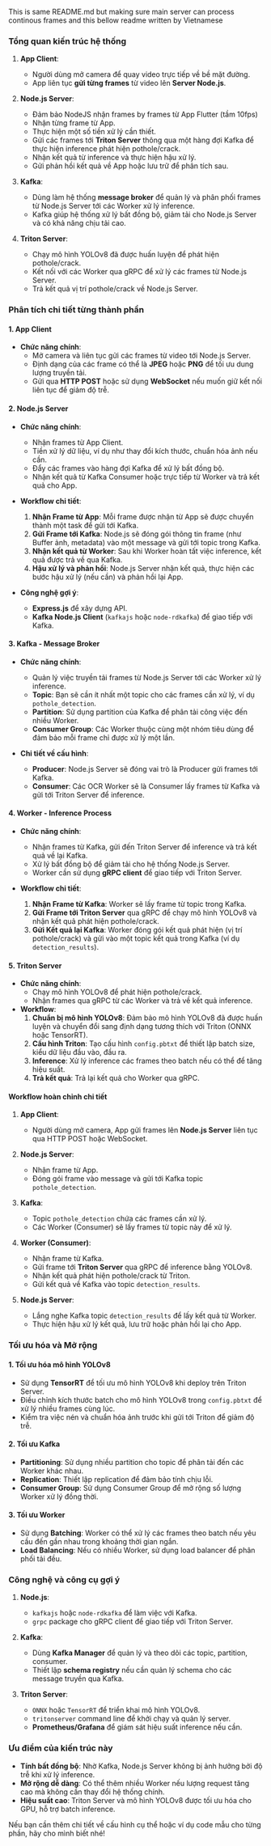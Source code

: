 This is same README.md but making sure main server can process continous frames and this bellow readme written by Vietnamese

### **Tổng quan kiến trúc hệ thống**

1. **App Client**:
   - Người dùng mở camera để quay video trực tiếp về bề mặt đường.
   - App liên tục **gửi từng frames** từ video lên **Server Node.js**.
2. **Node.js Server**:

   - Đảm bảo NodeJS nhận frames by frames từ App Flutter (tầm 10fps)
   - Nhận từng frame từ App.
   - Thực hiện một số tiền xử lý cần thiết.
   - Gửi các frames tới **Triton Server** thông qua một hàng đợi Kafka để thực hiện inference phát hiện pothole/crack.
   - Nhận kết quả từ inference và thực hiện hậu xử lý.
   - Gửi phản hồi kết quả về App hoặc lưu trữ để phân tích sau.

3. **Kafka**:

   - Dùng làm hệ thống **message broker** để quản lý và phân phối frames từ Node.js Server tới các Worker xử lý inference.
   - Kafka giúp hệ thống xử lý bất đồng bộ, giảm tải cho Node.js Server và có khả năng chịu tải cao.

4. **Triton Server**:
   - Chạy mô hình YOLOv8 đã được huấn luyện để phát hiện pothole/crack.
   - Kết nối với các Worker qua gRPC để xử lý các frames từ Node.js Server.
   - Trả kết quả vị trí pothole/crack về Node.js Server.

### **Phân tích chi tiết từng thành phần**

#### **1. App Client**

- **Chức năng chính**:
  - Mở camera và liên tục gửi các frames từ video tới Node.js Server.
  - Định dạng của các frame có thể là **JPEG** hoặc **PNG** để tối ưu dung lượng truyền tải.
  - Gửi qua **HTTP POST** hoặc sử dụng **WebSocket** nếu muốn giữ kết nối liên tục để giảm độ trễ.

#### **2. Node.js Server**

- **Chức năng chính**:

  - Nhận frames từ App Client.
  - Tiền xử lý dữ liệu, ví dụ như thay đổi kích thước, chuẩn hóa ảnh nếu cần.
  - Đẩy các frames vào hàng đợi Kafka để xử lý bất đồng bộ.
  - Nhận kết quả từ Kafka Consumer hoặc trực tiếp từ Worker và trả kết quả cho App.

- **Workflow chi tiết**:

  1. **Nhận Frame từ App**: Mỗi frame được nhận từ App sẽ được chuyển thành một task để gửi tới Kafka.
  2. **Gửi Frame tới Kafka**: Node.js sẽ đóng gói thông tin frame (như Buffer ảnh, metadata) vào một message và gửi tới topic trong Kafka.
  3. **Nhận kết quả từ Worker**: Sau khi Worker hoàn tất việc inference, kết quả được trả về qua Kafka.
  4. **Hậu xử lý và phản hồi**: Node.js Server nhận kết quả, thực hiện các bước hậu xử lý (nếu cần) và phản hồi lại App.

- **Công nghệ gợi ý**:
  - **Express.js** để xây dựng API.
  - **Kafka Node.js Client** (`kafkajs` hoặc `node-rdkafka`) để giao tiếp với Kafka.

#### **3. Kafka - Message Broker**

- **Chức năng chính**:

  - Quản lý việc truyền tải frames từ Node.js Server tới các Worker xử lý inference.
  - **Topic**: Bạn sẽ cần ít nhất một topic cho các frames cần xử lý, ví dụ `pothole_detection`.
  - **Partition**: Sử dụng partition của Kafka để phân tải công việc đến nhiều Worker.
  - **Consumer Group**: Các Worker thuộc cùng một nhóm tiêu dùng để đảm bảo mỗi frame chỉ được xử lý một lần.

- **Chi tiết về cấu hình**:
  - **Producer**: Node.js Server sẽ đóng vai trò là Producer gửi frames tới Kafka.
  - **Consumer**: Các OCR Worker sẽ là Consumer lấy frames từ Kafka và gửi tới Triton Server để inference.

#### **4. Worker - Inference Process**

- **Chức năng chính**:

  - Nhận frames từ Kafka, gửi đến Triton Server để inference và trả kết quả về lại Kafka.
  - Xử lý bất đồng bộ để giảm tải cho hệ thống Node.js Server.
  - Worker cần sử dụng **gRPC client** để giao tiếp với Triton Server.

- **Workflow chi tiết**:
  1. **Nhận Frame từ Kafka**: Worker sẽ lấy frame từ topic trong Kafka.
  2. **Gửi Frame tới Triton Server** qua gRPC để chạy mô hình YOLOv8 và nhận kết quả phát hiện pothole/crack.
  3. **Gửi Kết quả lại Kafka**: Worker đóng gói kết quả phát hiện (vị trí pothole/crack) và gửi vào một topic kết quả trong Kafka (ví dụ `detection_results`).

#### **5. Triton Server**

- **Chức năng chính**:
  - Chạy mô hình YOLOv8 để phát hiện pothole/crack.
  - Nhận frames qua gRPC từ các Worker và trả về kết quả inference.
- **Workflow**:
  1. **Chuẩn bị mô hình YOLOv8**: Đảm bảo mô hình YOLOv8 đã được huấn luyện và chuyển đổi sang định dạng tương thích với Triton (ONNX hoặc TensorRT).
  2. **Cấu hình Triton**: Tạo cấu hình `config.pbtxt` để thiết lập batch size, kiểu dữ liệu đầu vào, đầu ra.
  3. **Inference**: Xử lý inference các frames theo batch nếu có thể để tăng hiệu suất.
  4. **Trả kết quả**: Trả lại kết quả cho Worker qua gRPC.

#### **Workflow hoàn chỉnh chi tiết**

1. **App Client**:

   - Người dùng mở camera, App gửi frames lên **Node.js Server** liên tục qua HTTP POST hoặc WebSocket.

2. **Node.js Server**:

   - Nhận frame từ App.
   - Đóng gói frame vào message và gửi tới Kafka topic `pothole_detection`.

3. **Kafka**:

   - Topic `pothole_detection` chứa các frames cần xử lý.
   - Các Worker (Consumer) sẽ lấy frames từ topic này để xử lý.

4. **Worker (Consumer)**:

   - Nhận frame từ Kafka.
   - Gửi frame tới **Triton Server** qua gRPC để inference bằng YOLOv8.
   - Nhận kết quả phát hiện pothole/crack từ Triton.
   - Gửi kết quả về Kafka vào topic `detection_results`.

5. **Node.js Server**:
   - Lắng nghe Kafka topic `detection_results` để lấy kết quả từ Worker.
   - Thực hiện hậu xử lý kết quả, lưu trữ hoặc phản hồi lại cho App.

### **Tối ưu hóa và Mở rộng**

#### **1. Tối ưu hóa mô hình YOLOv8**

- Sử dụng **TensorRT** để tối ưu mô hình YOLOv8 khi deploy trên Triton Server.
- Điều chỉnh kích thước batch cho mô hình YOLOv8 trong `config.pbtxt` để xử lý nhiều frames cùng lúc.
- Kiểm tra việc nén và chuẩn hóa ảnh trước khi gửi tới Triton để giảm độ trễ.

#### **2. Tối ưu Kafka**

- **Partitioning**: Sử dụng nhiều partition cho topic để phân tải đến các Worker khác nhau.
- **Replication**: Thiết lập replication để đảm bảo tính chịu lỗi.
- **Consumer Group**: Sử dụng Consumer Group để mở rộng số lượng Worker xử lý đồng thời.

#### **3. Tối ưu Worker**

- Sử dụng **Batching**: Worker có thể xử lý các frames theo batch nếu yêu cầu đến gần nhau trong khoảng thời gian ngắn.
- **Load Balancing**: Nếu có nhiều Worker, sử dụng load balancer để phân phối tải đều.

### **Công nghệ và công cụ gợi ý**

1. **Node.js**:

   - `kafkajs` hoặc `node-rdkafka` để làm việc với Kafka.
   - `grpc` package cho gRPC client để giao tiếp với Triton Server.

2. **Kafka**:

   - Dùng **Kafka Manager** để quản lý và theo dõi các topic, partition, consumer.
   - Thiết lập **schema registry** nếu cần quản lý schema cho các message truyền qua Kafka.

3. **Triton Server**:
   - `ONNX` hoặc `TensorRT` để triển khai mô hình YOLOv8.
   - `tritonserver` command line để khởi chạy và quản lý server.
   - **Prometheus/Grafana** để giám sát hiệu suất inference nếu cần.

### **Ưu điểm của kiến trúc này**

- **Tính bất đồng bộ**: Nhờ Kafka, Node.js Server không bị ảnh hưởng bởi độ trễ khi xử lý inference.
- **Mở rộng dễ dàng**: Có thể thêm nhiều Worker nếu lượng request tăng cao mà không cần thay đổi hệ thống chính.
- **Hiệu suất cao**: Triton Server và mô hình YOLOv8 được tối ưu hóa cho GPU, hỗ trợ batch inference.

Nếu bạn cần thêm chi tiết về cấu hình cụ thể hoặc ví dụ code mẫu cho từng phần, hãy cho mình biết nhé!

